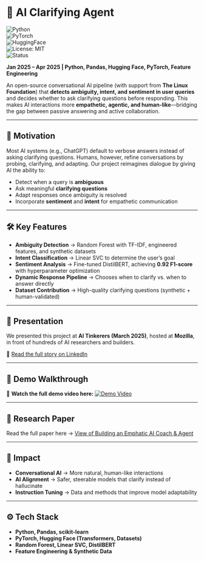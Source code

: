 # 🤖 AI Clarifying Agent  

![Python](https://img.shields.io/badge/Python-3.10-blue.svg)  
![PyTorch](https://img.shields.io/badge/PyTorch-2.2-red.svg)  
![HuggingFace](https://img.shields.io/badge/🤗-Transformers-orange.svg)  
![License: MIT](https://img.shields.io/badge/License-MIT-green.svg)  
![Status](https://img.shields.io/badge/Status-Research--Prototype-yellow.svg)  

**Jan 2025 – Apr 2025 | Python, Pandas, Hugging Face, PyTorch, Feature Engineering**  

An open-source conversational AI pipeline (with support from **The Linux Foundation**) that **detects ambiguity, intent, and sentiment in user queries** and decides whether to ask clarifying questions before responding. This makes AI interactions more **empathetic, agentic, and human-like**—bridging the gap between passive answering and active collaboration.  

---

## 🌟 Motivation  

Most AI systems (e.g., ChatGPT) default to verbose answers instead of asking clarifying questions. Humans, however, refine conversations by probing, clarifying, and adapting. Our project reimagines dialogue by giving AI the ability to:  

- Detect when a query is **ambiguous**  
- Ask meaningful **clarifying questions**  
- Adapt responses once ambiguity is resolved  
- Incorporate **sentiment** and **intent** for empathetic communication  

---

## 🛠️ Key Features  

- **Ambiguity Detection** → Random Forest with TF-IDF, engineered features, and synthetic datasets  
- **Intent Classification** → Linear SVC to determine the user’s goal  
- **Sentiment Analysis** → Fine-tuned DistilBERT, achieving **0.92 F1-score** with hyperparameter optimization  
- **Dynamic Response Pipeline** → Chooses when to clarify vs. when to answer directly  
- **Dataset Contribution** → High-quality clarifying questions (synthetic + human-validated)  

---

## 🎤 Presentation  

We presented this project at **AI Tinkerers (March 2025)**, hosted at **Mozilla**, in front of hundreds of AI researchers and builders.  

📖 [Read the full story on LinkedIn](https://www.linkedin.com/posts/cheemamehtab_this-week-i-got-to-present-in-front-of-hundreds-activity-7311956497075171329-YQHp?utm_source=share&utm_medium=member_desktop&rcm=ACoAADWvPAYBia9EIQpf-IpuikruuKJGmPoxiCU)  

---

## 🚀 Demo Walkthrough  

🎥 **Watch the full demo video here:** [![Demo Video](https://img.youtube.com/vi/j8gUzAow5j8/maxresdefault.jpg)](https://youtu.be/j8gUzAow5j8)

---

## 📄 Research Paper  

Read the full paper here → [View of Building an Emphatic AI Coach & Agent](https://jps.library.utoronto.ca/index.php/mcsjournal/article/view/45679) 

---

## 🔮 Impact  

- **Conversational AI** → More natural, human-like interactions  
- **AI Alignment** → Safer, steerable models that clarify instead of hallucinate  
- **Instruction Tuning** → Data and methods that improve model adaptability  

---

## ⚙️ Tech Stack  

- **Python, Pandas, scikit-learn**  
- **PyTorch, Hugging Face (Transformers, Datasets)**  
- **Random Forest, Linear SVC, DistilBERT**  
- **Feature Engineering & Synthetic Data**  

